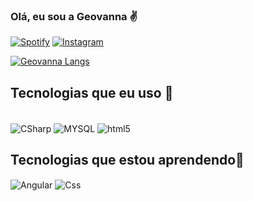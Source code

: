 ### Olá, eu sou a Geovanna ✌️

[![Spotify](https://img.shields.io/badge/Spotify-1ED760?&style=for-the-badge&logo=spotify&logoColor=white)](https://open.spotify.com/user/31fhk2w3kumarc3l4ocaertrdzva?si=48a44887765f4a69)
[![Instagram](https://img.shields.io/badge/Instagram-E4405F?style=for-the-badge&logo=instagram&logoColor=white)](https://www.instagram.com/orion_gg81/)

[![Geovanna Langs](https://github-readme-stats.vercel.app/api/top-langs/?username=geovanna76&layout=compact)](https://github.com/anuraghazra/github-readme-stats)


## Tecnologias que eu uso 🙏
<div style="display: inline_block"><br/>
    <img align="center" alt="CSharp" src="https://img.shields.io/badge/C%23-239120?style=for-the-badge&logo=c-sharp&logoColor=white" />
     <img align="center" alt="MYSQL" src="https://img.shields.io/badge/MySQL-00000F?style=for-the-badge&logo=mysql&logoColor=white" />
    <img align="center" alt="html5" src="https://img.shields.io/badge/HTML-239120?style=for-the-badge&logo=html5&logoColor=white" />

 ## Tecnologias que estou aprendendo🙏
 <img align="center" alt="Angular" src="https://img.shields.io/badge/AngularJS-E23237?style=for-the-badge&logo=angularjs&logoColor=white" />
 <img align="center" alt="Css" src="https://img.shields.io/badge/CSS-239120?&style=for-the-badge&logo=css3&logoColor=white" />

</div>

